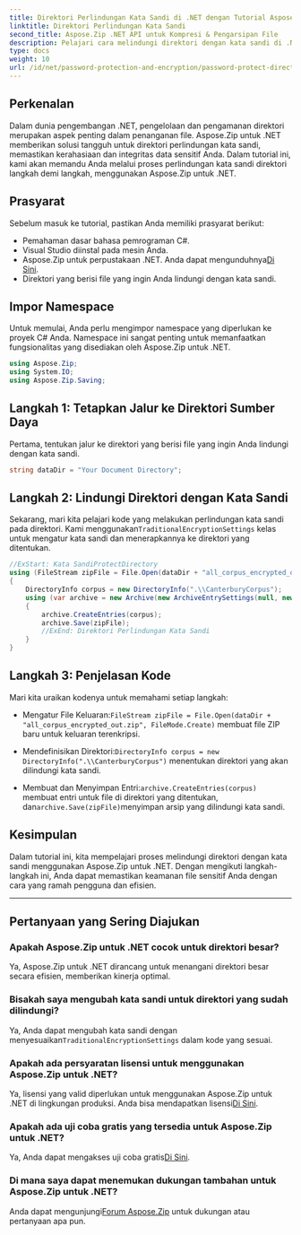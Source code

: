 ```yaml
---
title: Direktori Perlindungan Kata Sandi di .NET dengan Tutorial Aspose.Zip
linktitle: Direktori Perlindungan Kata Sandi
second_title: Aspose.Zip .NET API untuk Kompresi & Pengarsipan File
description: Pelajari cara melindungi direktori dengan kata sandi di .NET menggunakan Aspose.Zip. Amankan file Anda dengan mudah dengan tutorial langkah demi langkah ini.
type: docs
weight: 10
url: /id/net/password-protection-and-encryption/password-protect-directory/
---
```


## Perkenalan

Dalam dunia pengembangan .NET, pengelolaan dan pengamanan direktori merupakan aspek penting dalam penanganan file. Aspose.Zip untuk .NET memberikan solusi tangguh untuk direktori perlindungan kata sandi, memastikan kerahasiaan dan integritas data sensitif Anda. Dalam tutorial ini, kami akan memandu Anda melalui proses perlindungan kata sandi direktori langkah demi langkah, menggunakan Aspose.Zip untuk .NET.

## Prasyarat

Sebelum masuk ke tutorial, pastikan Anda memiliki prasyarat berikut:

- Pemahaman dasar bahasa pemrograman C#.
- Visual Studio diinstal pada mesin Anda.
-  Aspose.Zip untuk perpustakaan .NET. Anda dapat mengunduhnya[Di Sini](https://releases.aspose.com/zip/net/).
- Direktori yang berisi file yang ingin Anda lindungi dengan kata sandi.

## Impor Namespace

Untuk memulai, Anda perlu mengimpor namespace yang diperlukan ke proyek C# Anda. Namespace ini sangat penting untuk memanfaatkan fungsionalitas yang disediakan oleh Aspose.Zip untuk .NET.

```csharp
using Aspose.Zip;
using System.IO;
using Aspose.Zip.Saving;
```

## Langkah 1: Tetapkan Jalur ke Direktori Sumber Daya

Pertama, tentukan jalur ke direktori yang berisi file yang ingin Anda lindungi dengan kata sandi.

```csharp
string dataDir = "Your Document Directory";
```

## Langkah 2: Lindungi Direktori dengan Kata Sandi

 Sekarang, mari kita pelajari kode yang melakukan perlindungan kata sandi pada direktori. Kami menggunakan`TraditionalEncryptionSettings` kelas untuk mengatur kata sandi dan menerapkannya ke direktori yang ditentukan.

```csharp
//ExStart: Kata SandiProtectDirectory
using (FileStream zipFile = File.Open(dataDir + "all_corpus_encrypted_out.zip", FileMode.Create))
{
    DirectoryInfo corpus = new DirectoryInfo(".\\CanterburyCorpus");
    using (var archive = new Archive(new ArchiveEntrySettings(null, new TraditionalEncryptionSettings("p@s$"))))
    {
        archive.CreateEntries(corpus);
        archive.Save(zipFile);
        //ExEnd: Direktori Perlindungan Kata Sandi
    }
}
```

## Langkah 3: Penjelasan Kode

Mari kita uraikan kodenya untuk memahami setiap langkah:

-  Mengatur File Keluaran:`FileStream zipFile = File.Open(dataDir + "all_corpus_encrypted_out.zip", FileMode.Create)` membuat file ZIP baru untuk keluaran terenkripsi.

-  Mendefinisikan Direktori:`DirectoryInfo corpus = new DirectoryInfo(".\\CanterburyCorpus")` menentukan direktori yang akan dilindungi kata sandi.

-  Membuat dan Menyimpan Entri:`archive.CreateEntries(corpus)` membuat entri untuk file di direktori yang ditentukan, dan`archive.Save(zipFile)`menyimpan arsip yang dilindungi kata sandi.

## Kesimpulan

Dalam tutorial ini, kita mempelajari proses melindungi direktori dengan kata sandi menggunakan Aspose.Zip untuk .NET. Dengan mengikuti langkah-langkah ini, Anda dapat memastikan keamanan file sensitif Anda dengan cara yang ramah pengguna dan efisien.

---

## Pertanyaan yang Sering Diajukan

### Apakah Aspose.Zip untuk .NET cocok untuk direktori besar?
Ya, Aspose.Zip untuk .NET dirancang untuk menangani direktori besar secara efisien, memberikan kinerja optimal.

### Bisakah saya mengubah kata sandi untuk direktori yang sudah dilindungi?
 Ya, Anda dapat mengubah kata sandi dengan menyesuaikan`TraditionalEncryptionSettings` dalam kode yang sesuai.

### Apakah ada persyaratan lisensi untuk menggunakan Aspose.Zip untuk .NET?
 Ya, lisensi yang valid diperlukan untuk menggunakan Aspose.Zip untuk .NET di lingkungan produksi. Anda bisa mendapatkan lisensi[Di Sini](https://purchase.aspose.com/buy).

### Apakah ada uji coba gratis yang tersedia untuk Aspose.Zip untuk .NET?
 Ya, Anda dapat mengakses uji coba gratis[Di Sini](https://releases.aspose.com/).

### Di mana saya dapat menemukan dukungan tambahan untuk Aspose.Zip untuk .NET?
 Anda dapat mengunjungi[Forum Aspose.Zip](https://forum.aspose.com/c/zip/37) untuk dukungan atau pertanyaan apa pun.

